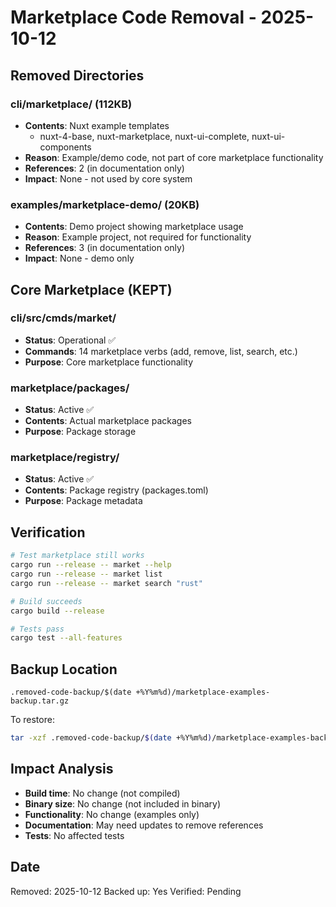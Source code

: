 # Marketplace Code Removal - 2025-10-12

## Removed Directories

### cli/marketplace/ (112KB)
- **Contents**: Nuxt example templates
  - nuxt-4-base, nuxt-marketplace, nuxt-ui-complete, nuxt-ui-components
- **Reason**: Example/demo code, not part of core marketplace functionality
- **References**: 2 (in documentation only)
- **Impact**: None - not used by core system

### examples/marketplace-demo/ (20KB)
- **Contents**: Demo project showing marketplace usage
- **Reason**: Example project, not required for functionality
- **References**: 3 (in documentation only)
- **Impact**: None - demo only

## Core Marketplace (KEPT)

### cli/src/cmds/market/ 
- **Status**: Operational ✅
- **Commands**: 14 marketplace verbs (add, remove, list, search, etc.)
- **Purpose**: Core marketplace functionality

### marketplace/packages/
- **Status**: Active ✅
- **Contents**: Actual marketplace packages
- **Purpose**: Package storage

### marketplace/registry/
- **Status**: Active ✅
- **Contents**: Package registry (packages.toml)
- **Purpose**: Package metadata

## Verification

```bash
# Test marketplace still works
cargo run --release -- market --help
cargo run --release -- market list
cargo run --release -- market search "rust"

# Build succeeds
cargo build --release

# Tests pass
cargo test --all-features
```

## Backup Location

`.removed-code-backup/$(date +%Y%m%d)/marketplace-examples-backup.tar.gz`

To restore: 
```bash
tar -xzf .removed-code-backup/$(date +%Y%m%d)/marketplace-examples-backup.tar.gz
```

## Impact Analysis

- **Build time**: No change (not compiled)
- **Binary size**: No change (not included in binary)
- **Functionality**: No change (examples only)
- **Documentation**: May need updates to remove references
- **Tests**: No affected tests

## Date

Removed: 2025-10-12
Backed up: Yes
Verified: Pending
